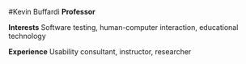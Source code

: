 #Kevin Buffardi
**Professor**

**Interests** Software testing, human-computer interaction, educational technology

**Experience** Usability consultant, instructor, researcher
